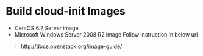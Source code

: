 # Build cloud-init Images
* CentOS 6.7 Server image
* Microsoft Windows Server 2008 R2 image
Follow instruction in below url
> http://docs.openstack.org/image-guide/
